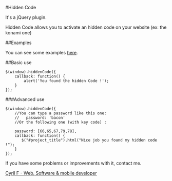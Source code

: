 #Hidden Code

It's a jQuery plugin.

Hidden Code allows you to activate an hidden code on your website (ex: the konami one)

##Examples

You can see some examples [here](http://cyrilf7.github.com/hidden-code/examples/index.html).

##Basic use

    $(window).hiddenCode({
        callback: function() {
            alert('You found the hidden Code !');
        }
    });

###Advanced use

    $(window).hiddenCode({
        //You can type a password like this one:
        //   password: 'bacon'
        //Or the following one (with key code) :
    
        password: [66,65,67,79,78],
        callback: function() {
           $("#project_title").html("Nice job you found my hidden code !");
        }
    });


If you have some problems or improvements with it, contact me.

[Cyril F - Web, Software & mobile developer](http://cyrilf.com)
